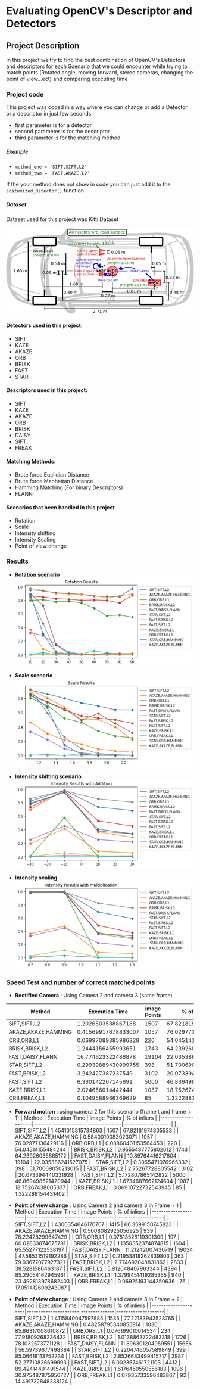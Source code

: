 # Evaluating OpenCV's Descriptor and Detectors
## Project Description
In this project we try to find the best combination of OpenCV's Detectors and descriptors for each Scenario that we could encounter while trying to match points (Rotated angle, moving forward, stereo cameras, changing the point of view...ect) and comparing executing time

### Project code
This project was coded in a way where you can change or add a Detector or a descriptor in just few seconds
* first parameter is for a detector
* second parameter is for the descriptor
* third parameter is for the matching method

##### Example

* `method_one = 'SIFT,SIFT,L2'`
* `method_two = 'FAST,AKAZE,L2'`

If the your method does not show in code you can just add it to the `costumized_detector()` function

##### Dataset
Dataset used for this project was Kitti Dataset

![The San Juan Mountains are beautiful!](Results/kitti_dataset.png "Kitti Dataset")

#### Detectors used in this project:
* SIFT
* KAZE
* AKAZE
* ORB
* BRISK
* FAST
* STAR

#### Descriptors used in this project:
* SIFT
* KAZE
* AKAZE
* ORB
* BRISK
* DAISY
* SIFT
* FREAK

#### Matching Methods:
* Brute force Euclidian Distance
* Brute force Manhattan Distance
* Hamming Matching (For binary Descriptors)
* FLANN

#### Scenarios that been handled in this project
* Rotation
* Scale
* Intensity shifting
* Intensity Scaling
* Point of view change

### Results
* **Rotation scenario**
![Rotation](Results/Rotation_Results.png "Kitti Dataset")

* **Scale scenario**
![Scale](Results/scale_results.png "Kitti Dataset")

* **Intensity shifting scenario**
![Scale](Results/Intensity_shifting_results.png "Kitti Dataset")

* **Intensity scaling**
![The San Juan Mountains are beautiful!](Results/Intensity_scaling_results.png "Kitti Dataset")

### Speed Test and number of correct matched points

* **Rectified Camera** : Using Camera 2 and camera 3 (same frame)

|       Method        |    Execution Time    | image Points |    % of inliers    |
|---------------------|----------------------|--------------|--------------------|
|     SIFT,SIFT,L2    |  1.2026803588867188 |     1507     | 67.82181974305533  |
| AKAZE,AKAZE,HAMMING | 0.41569917678833007 |     1057     | 76.02977136429116  |
|      ORB,ORB,L1     | 0.06997089385986328 |     220      | 54.04514155484244  |
|    BRISK,BRISK,L2   |  1.2444156455993651 |     1743     | 64.23926035865172  |
|   FAST,DAISY,FLANN  |  16.774623322486878 |    19104     | 22.035386241527075 |
|     STAR,SIFT,L2    | 0.29939889430999755 |     398      | 51.70069050213015  |
|    FAST,BRISK,L2    |  3.242427387237549  |     3102     | 20.073394440331928 |
|     FAST,SIFT,L2    |  6.360142207145691  |     5000     | 46.869498521420944 |
|    KAZE,BRISK,L1    |  2.024656014442444  |     1087     | 18.75267438005337  |
|     ORB,FREAK,L1    |  0.1049588966369629 |      85      | 1.322288154431402  |  

* **Forward motion** :  using camera 2 for this scenario (frame t and frame + 1)
|       Method        |    Execution Time    | image Points |    % of inliers    |
|---------------------|----------------------|--------------|--------------------|
|     SIFT,SIFT,L2    |  1.4541015815734863 |     1507     | 67.82181974305533  |
| AKAZE,AKAZE,HAMMING |  0.5840019083023071 |     1057     | 76.02977136429116  |
|      ORB,ORB,L1     | 0.08860401153564453 |     220      | 54.04514155484244  |
|    BRISK,BRISK,L2   |  0.9555487775802612 |     1743     | 64.23926035865172  |
|   FAST,DAISY,FLANN  |  10.89764416217804  |    19104     | 22.035386241527075 |
|     STAR,SIFT,L2    |  0.3065471076965332 |     398      | 51.70069050213015  |
|    FAST,BRISK,L2    |   2.75267728805542  |     3102     | 20.073394440331928 |
|     FAST,SIFT,L2    |  5.172807865142822  |     5000     | 46.869498521420944 |
|    KAZE,BRISK,L1    |  1.6734687662124634 |     1087     | 18.75267438005337  |
|     ORB,FREAK,L1    | 0.06910722732543945 |      85      | 1.322288154431402  |

* **Point of view change** :  Using Camera 2 and camera 3 in Frame + 1
|       Method        |    Execution Time    | image Points |    % of inliers    |
|---------------------|----------------------|--------------|--------------------|
|     SIFT,SIFT,L2    |  1.4300354646176707 |     1415     |  66.3599150745823  |
| AKAZE,AKAZE,HAMMING |  0.5008082925056925 |     939      | 78.22428299647429  |
|      ORB,ORB,L1     | 0.07813528119301309 |     197      | 60.02833874675781  |
|    BRISK,BRISK,L2   |  1.1350352374874815 |     1604     | 65.55277122538197  |
|   FAST,DAISY,FLANN  |  11.21242007430719  |    19034     | 47.58531519192286  |
|     STAR,SIFT,L2    | 0.21953818262839803 |     363      | 79.03677077927321  |
|    FAST,BRISK,L2    |  2.774692048831862  |     2833     |  38.5281586463187  |
|     FAST,SIFT,L2    |  5.912048407963344  |     4394     | 85.29054162945961  |
|    KAZE,BRISK,L1    |  1.3799451419285365 |     940      | 23.492813978682403 |
|     ORB,FREAK,L1    | 0.06925193144350636 |      76      | 17.051412609243087 |

* **Point of view change** :  Using Camera 2 and camera 3 in Frame + 2
|       Method        |    Execution Time    | image Points |    % of inliers    |
|---------------------|----------------------|--------------|--------------------|
|     SIFT,SIFT,L2    |  1.4115840047597885 |     1535     | 77.22183943528765  |
| AKAZE,AKAZE,HAMMING | 0.48258795340855914 |     1030     | 85.86317008610872  |
|      ORB,ORB,L1     |  0.076199010014534  |     234      | 77.91809268236432  |
|    BRISK,BRISK,L2   |  1.0138863722483318 |     1726     |  78.1032573771128  |
|   FAST,DAISY,FLANN  |  11.896301204959551 |    15656     | 56.59739677498384  |
|     STAR,SIFT,L2    |  0.2204746057589849 |     399      | 85.06618113752234  |
|    FAST,BRISK,L2    |  2.8526683499415717 |     2987     | 52.27710836699993  |
|     FAST,SIFT,L2    |  6.002367461721103  |     4412     | 89.42414491491544  |
|    KAZE,BRISK,L1    |  1.6176450550556183 |     1096     | 30.975487875956727 |
|     ORB,FREAK,L1    | 0.07935733596483867 |      92      | 14.491732848338124 |
